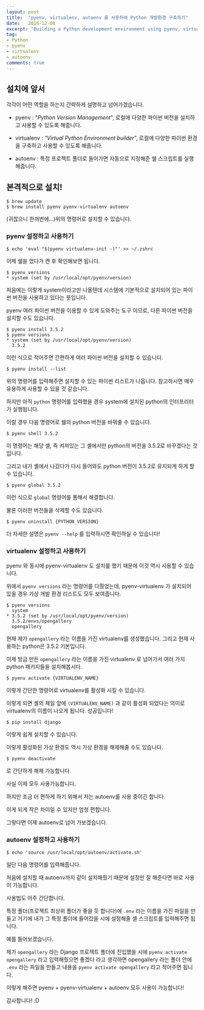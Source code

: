 ```yaml
---
layout: post
title:  "pyenv, virtualenv, autoenv 를 사용하여 Python 개발환경 구축하기"
date:   2016-12-08
excerpt: "Building a Python development environment using pyenv, virtualenv, and autoenv"
tag:
- Python
- pyenv
- virtualenv
- autoenv
comments: true
---
```


## 설치에 앞서

각각이 어떤 역할을 하는지 간략하게 설명하고 넘어가겠습니다.

- pyenv : "*Python Version Management*", 로컬에 다양한 파이썬 버전을 설치하고 사용할 수 있도록 해줍니다.

- virtualenv : “*Virtual Python Environment builder*”, 로컬에 다양한 파이썬 환경을 구축하고 사용할 수 있도록 해줍니다.

- autoenv : 특정 프로젝트 폴더로 들어가면 자동으로 지정해준 쉘 스크립트를 실행해줍니다.

## 본격적으로 설치!

```shell
$ brew update
$ brew install pyenv pyenv-virtualenv autoenv
```

(귀찮으니 한꺼번에...)위의 명령어로 설치할 수 있습니다.


### pyenv 설정하고 사용하기

```shell
$ echo 'eval "$(pyenv virtualenv-init -)"' >> ~/.zshrc
```

이제 쉘을 껐다가 켠 후 확인해보면 됩니다.

```shell
$ pyenv versions
* system (set by /usr/local/opt/pyenv/version)
```

처음에는 이렇게 system이라고만 나올텐데 시스템에 기본적으로 설치되어 있는 파이썬 버전을 사용하고 있다는 뜻입니다.

pyenv 여러 파이썬 버전을 이용할 수 있게 도와주는 도구 이므로, 다른 파이썬 버전을 설치할 수도 있습니다.

```shell
$ pyenv install 3.5.2
$ pyenv versions
* system (set by /usr/local/opt/pyenv/version)
  3.5.2
```

이런 식으로 적어주면 간편하게 여러 파이썬 버전을 설치할 수 있습니다.

```shell
$ pyenv install --list
```

위의 명령어를 입력해주면 설치할 수 있는 파이썬 리스트가 나옵니다. 참고하시면 매우 유용하게 사용할 수 있을 것 같습니다.

하지만 아직 `python` 명령어를 입력했을 경우 system에 설치된 python의 인터프리터가 실행됩니다.

이럴 경우 다음 명령어로 쉘의 python 버전을 바꿔줄 수 있습니다.

```shell
$ pyenv shell 3.5.2
```

이 명령어는 해당 셸, 즉 켜져있는 그 셸에서만 python의 버전을 3.5.2로 바꾸겠다는 것입니다.

그리고 내가 셸에서 나갔다가 다시 들어와도 python 버전이 3.5.2로 유지되게 하게 할 수 있습니다.

```shell
$ pyenv global 3.5.2
```

이런 식으로 `global` 명령어를 통해서 해결합니다.

물론 이러한 버전들을 삭제할 수도 있습니다.

```shell
$ pyenv uninstall {PYTHON_VERSION}
```

더 자세한 설명은 `pyenv --help` 를 입력하시면 확인하실 수 있습니다!


### virtualenv 설정하고 사용하기

pyenv 와 동시에 pyenv-virtualenv 도 설치를 했기 때문에 이것 역시 사용할 수 있습니다.

위에서 `pyenv versions` 라는 명령어를 다뤘었는데, pyenv-virtualenv 가 설치되어 있을 경우 가상 개발 환경 리스트도 모두 보여줍니다.

```shell
$ pyenv versions
  system
* 3.5.2 (set by /usr/local/opt/pyenv/version)
  3.5.2/envs/opengallery
  opengallery
```

현재 제가 `opengallery` 라는 이름을 가진 virtualenv를 생성했습니다. 그리고 현재 사용하는 python은 3.5.2 기본입니다.

이제 방금 만든 `opengallery` 라는 이름을 가진 virtualenv 로 넘어가서 여러 가지 python 패키지들을 설치해봅시다.

```shell
$ pyenv activate {VIRTUALENV_NAME}
```

이렇게 간단한 명령어로 virtualenv를 활성화 시킬 수 있습니다.

이렇게 되면 셸의 제일 앞에 `(VIRTUALENV_NAME)` 과 같이 활성화 되었다는 의미로 virtualenv의 이름이 나오게 됩니다. 성공입니다!

```shell
$ pip install django
```

이렇게 쉽게 설치할 수 있습니다.

이렇게 활성화된 가상 환경도 역시 가상 환경을 해제해줄 수도 있습니다.

```shell
$ pyenv deactivate
```

로 간단하게 해제 가능합니다.

사실 이제 모두 사용가능합니다.

하지만 조금 더 편하게 하기 위해서 저는 autoenv를 사용 중이긴 합니다.

이게 되게 작은 차이일 수 있지만 엄청 편합니다.

그렇다면 이제 autoenv로 넘어 가보겠습니다.

### autoenv 설정하고 사용하기

```shell
$ echo 'source /usr/local/opt/autoenv/activate.sh'
```

일단 다음 명령어를 입력해줍니다.

처음에 설치할 때 autoenv까지 같이 설치해줬기 때문에 설정만 잘 해준다면 바로 사용이 가능합니다.

사용법도 아주 간단합니다.

특정 폴더(프로젝트 최상위 폴더가 좋을 듯 합니다)에 `.env` 라는 이름을 가진 파일을 만들고 거기에 내가 그 특정 폴더에 들어갔을 시에 설정해줄 셸 스크립트를 입력해주면 됩니다.

예를 들어보겠습니다.

제가 `opengallery` 라는 Django 프로젝트 폴더에 진입했을 시에 `pyenv activate opengallery` 라고 입력해줬으면 좋겠다 라고 생각하면 opengallery 라는 폴더 안에 `.env` 라는 파일을 만들고 내용을 `pyenv activate opengallery` 라고 적어주면 됩니다.

이렇게 해주면 pyenv + pyenv-virtualenv + autoenv 모두 사용이 가능합니다!

감사합니다! :D